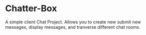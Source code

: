 # Chatter-Box

A simple client Chat Project.  Allows you to create new submit new messages, display messages, and tranverse different chat rooms.

